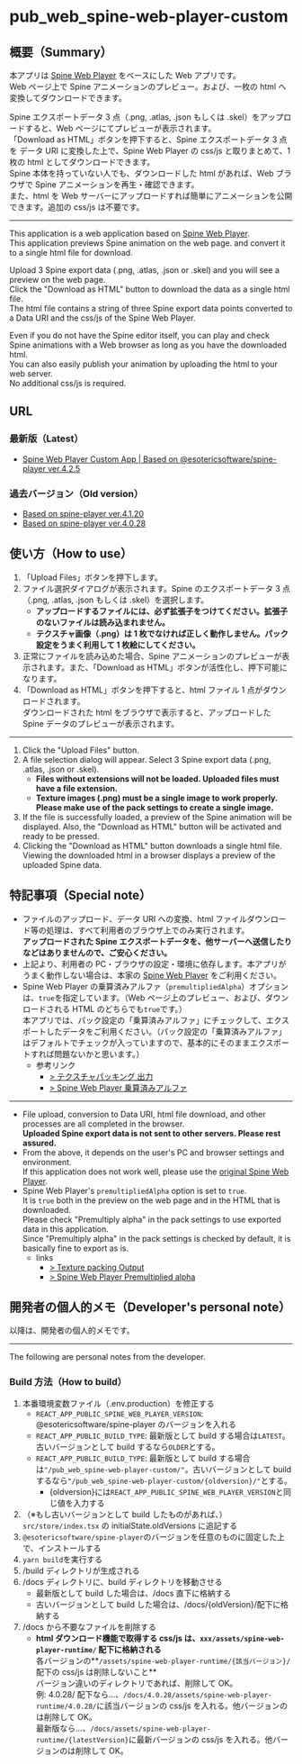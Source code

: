 # pub_web_spine-web-player-custom

## 概要（Summary）

本アプリは [Spine Web Player](http://ja.esotericsoftware.com/spine-player) をベースにした Web アプリです。  
Web ページ上で Spine アニメーションのプレビュー。および、一枚の html へ変換してダウンロードできます。

Spine エクスポートデータ 3 点（.png, .atlas, .json もしくは .skel）をアップロードすると、Web ページにてプレビューが表示されます。  
「Download as HTML」ボタンを押下すると、Spine エクスポートデータ 3 点を データ URI に変換した上で、Spine Web Player の css/js と取りまとめて、1 枚の html としてダウンロードできます。  
Spine 本体を持っていない人でも、ダウンロードした html があれば、Web ブラウザで Spine アニメーションを再生・確認できます。  
また、html を Web サーバーにアップロードすれば簡単にアニメーションを公開できます。追加の css/js は不要です。

---

This application is a web application based on [Spine Web Player](http://ja.esotericsoftware.com/spine-player).  
This application previews Spine animation on the web page. and convert it to a single html file for download.

Upload 3 Spine export data (.png, .atlas, .json or .skel) and you will see a preview on the web page.  
Click the "Download as HTML" button to download the data as a single html file.  
The html file contains a string of three Spine export data points converted to a Data URI and the css/js of the Spine Web Player.

Even if you do not have the Spine editor itself, you can play and check Spine animations with a Web browser as long as you have the downloaded html.  
You can also easily publish your animation by uploading the html to your web server.  
No additional css/js is required.

## URL

### 最新版（Latest）

- [Spine Web Player Custom App | Based on @esotericsoftware/spine-player ver.4.2.5](https://t-tonyo-maru.github.io/pub_web_spine-web-player-custom/)

### 過去バージョン（Old version）

- [Based on spine-player ver.4.1.20](https://t-tonyo-maru.github.io/pub_web_spine-web-player-custom/4.1.20/)
- [Based on spine-player ver.4.0.28](https://t-tonyo-maru.github.io/pub_web_spine-web-player-custom/4.0.28/)

## 使い方（How to use）

1. 「Upload Files」ボタンを押下します。
2. ファイル選択ダイアログが表示されます。Spine のエクスポートデータ 3 点（.png, .atlas, .json もしくは .skel）を選択します。
   - **アップロードするファイルには、必ず拡張子をつけてください。拡張子のないファイルは読み込まれません。**
   - **テクスチャ画像（.png）は 1 枚でなければ正しく動作しません。パック設定をうまく利用して 1 枚絵にしてください。**
3. 正常にファイルを読み込めた場合、Spine アニメーションのプレビューが表示されます。また、「Download as HTML」ボタンが活性化し、押下可能になります。
4. 「Download as HTML」ボタンを押下すると、html ファイル 1 点がダウンロードされます。  
   ダウンロードされた html をブラウザで表示すると、アップロードした Spine データのプレビューが表示されます。

---

1. Click the "Upload Files" button.
2. A file selection dialog will appear. Select 3 Spine export data (.png, .atlas, .json or .skel).
   - **Files without extensions will not be loaded. Uploaded files must have a file extension.**
   - **Texture images (.png) must be a single image to work properly. Please make use of the pack settings to create a single image.**
3. If the file is successfully loaded, a preview of the Spine animation will be displayed. Also, the "Download as HTML" button will be activated and ready to be pressed.
4. Clicking the "Download as HTML" button downloads a single html file.  
   Viewing the downloaded html in a browser displays a preview of the uploaded Spine data.

## 特記事項（Special note）

- ファイルのアップロード、データ URI への変換、html ファイルダウンロード等の処理は、すべて利用者のブラウザ上でのみ実行されます。  
   **アップロードされた Spine エクスポートデータを、他サーバーへ送信したりなどはありませんので、ご安心ください。**
- 上記より、利用者の PC・ブラウザの設定・環境に依存します。本アプリがうまく動作しない場合は、本家の [Spine Web Player](http://ja.esotericsoftware.com/spine-player) をご利用ください。
- Spine Web Player の乗算済みアルファ（`premultipliedAlpha`）オプションは、`true`を指定しています。（Web ページ上のプレビュー、および、ダウンロードされる HTML のどちらでも`true`です。）  
  本アプリでは、パック設定の「乗算済みアルファ」にチェックして、エクスポートしたデータをご利用ください。（パック設定の「乗算済みアルファ」はデフォルトでチェックが入っていますので、基本的にそのままエクスポートすれば問題ないかと思います。）
  - 参考リンク
    - [> テクスチャパッキング 出力](http://ja.esotericsoftware.com/spine-texture-packer#%E5%87%BA%E5%8A%9B%28Output%29)
    - [> Spine Web Player 乗算済みアルファ](http://ja.esotericsoftware.com/spine-player#%E4%B9%97%E7%AE%97%E6%B8%88%E3%81%BF%E3%82%A2%E3%83%AB%E3%83%95%E3%82%A1)

---

- File upload, conversion to Data URI, html file download, and other processes are all completed in the browser.  
   **Uploaded Spine export data is not sent to other servers. Please rest assured.**
- From the above, it depends on the user's PC and browser settings and environment.  
   If this application does not work well, please use the [original Spine Web Player](http://ja.esotericsoftware.com/spine-player).
- Spine Web Player's `premultipliedAlpha` option is set to `true`.  
  It is `true` both in the preview on the web page and in the HTML that is downloaded.  
  Please check "Premultiply alpha" in the pack settings to use exported data in this application.  
  Since "Premultiply alpha" in the pack settings is checked by default, it is basically fine to export as is.
  - links
    - [> Texture packing Output](http://esotericsoftware.com/spine-texture-packer)
    - [> Spine Web Player Premultiplied alpha](http://esotericsoftware.com/spine-player#Premultiplied-alpha)

## 開発者の個人的メモ（Developer's personal note）

以降は、開発者の個人的メモです。

---

The following are personal notes from the developer.

### Build 方法（How to build）

1. 本番環境変数ファイル（.env.production）を修正する
   - `REACT_APP_PUBLIC_SPINE_WEB_PLAYER_VERSION`: @esotericsoftware/spine-player のバージョンを入れる
   - `REACT_APP_PUBLIC_BUILD_TYPE`: 最新版として build する場合は`LATEST`。古いバージョンとして build するなら`OLDER`とする。
   - `REACT_APP_PUBLIC_BUILD_TYPE`: 最新版として build する場合は`"/pub_web_spine-web-player-custom/"`。古いバージョンとして build するなら`"/pub_web_spine-web-player-custom/{oldversion}/"`とする。
     - {oldversion}には`REACT_APP_PUBLIC_SPINE_WEB_PLAYER_VERSION`と同じ値を入力する
2. （※もし古いバージョンとして build したものがあれば、）`src/store/index.tsx` の initialState.oldVersions に追記する
3. `@esotericsoftware/spine-player`のバージョンを任意のものに固定した上で、インストールする
4. `yarn build`を実行する
5. /build ディレクトリが生成される
6. /docs ディレクトリに、build ディレクトリを移動させる
   - 最新版として build した場合は、/docs 直下に格納する
   - 古いバージョンとして build した場合は、/docs/{oldVersion}/配下に格納する
7. /docs から不要なファイルを削除する
   - **html ダウンロード機能で取得する css/js は、`xxx/assets/spine-web-player-runtime/` 配下に格納される**  
      各バージョンの**`/assets/spine-web-player-runtime/{該当バージョン}/` 配下の css/js は削除しないこと**  
      バージョン違いのディレクトリであれば、削除して OK。  
      例: 4.0.28/ 配下なら…、`/docs/4.0.28/assets/spine-web-player-runtime/4.0.28/`に該当バージョンの css/js を入れる。他バージョンのは削除して OK。  
      最新版なら…、`/docs/assets/spine-web-player-runtime/{latestVersion}`に最新バージョンの css/js を入れる。他バージョンのは削除して OK。
